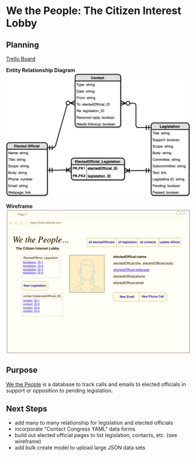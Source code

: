 # We the People: The Citizen Interest Lobby

## Planning

[Trello Board](https://trello.com/b/hbWZi7xe)

**Entity Relationship Diagram**
![entity relationship diagram](https://github.com/mdarsie/we-the-people/blob/master/public/ERD.png)

**Wireframe**
![wireframe](https://github.com/mdarsie/we-the-people/blob/master/public/electedOfficial-view.jpg)

## Purpose

[We the People](https://pacific-coast-92615.herokuapp.com/) is a database to track calls and emails to elected officials in support or opposition to pending legislation.

## Next Steps

- add many to many relationship for legislation and elected officials
- incorporate "Contact Congress YAML" data forms
- build out elected official pages to list legislation, contacts, etc. (see wireframe)
- add bulk create model to upload large JSON data sets
